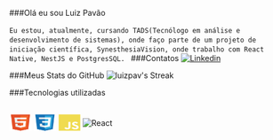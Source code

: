 ###Olá eu sou Luiz Pavão

``
Eu estou, atualmente, cursando TADS(Tecnólogo em análise e desenvolvimento de sistemas), onde faço parte de um projeto de iniciação científica, SynesthesiaVision, onde trabalho com React Native, NestJS e PostgresSQL. 
``
###Contatos
[![Linkedin](https://img.shields.io/badge/LinkedIn-0077B5?style=for-the-badge&logo=linkedin&logoColor=white)](https://www.linkedin.com/in/luizpavao/)

###Meus Stats do GitHub
![luizpav's Streak](https://github-readme-streak-stats.herokuapp.com/?user=luizpav&theme=midnight-purple&hide_border=true)

###Tecnologias utilizadas

<div style="display: inline_block"><br/>
  <img align="center" alt="HTML" height="30" width="40" src="https://raw.githubusercontent.com/devicons/devicon/master/icons/html5/html5-original.svg">
  <img align="center" alt="CSS" height="30" width="40" src="https://raw.githubusercontent.com/devicons/devicon/master/icons/css3/css3-original.svg">
  <img align="center" alt="JS" height="30" width="40" src="https://raw.githubusercontent.com/devicons/devicon/master/icons/javascript/javascript-plain.svg">
  <img align="center" alt="React" height="30" width="40px" src="https://cdn.jsdelivr.net/gh/devicons/devicon/icons/react/react-original.svg">


</div>
